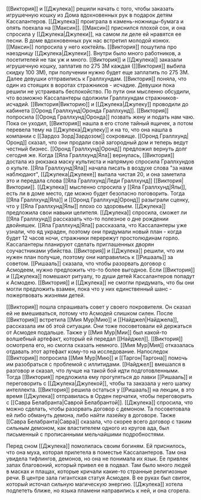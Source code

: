 [[Виктория]] и [[Джулека]] решили начать с того, чтобы заказать игрушечную кошку из Дома вдохновенных рук в подарок детям Кассалантеров.
[[Джулека]] проиграла в камень-ножницы-бумага и опять поехала на [[Максин]]. [[Максин]] приснился плохой сон, и она спросила у [[Джулека|Джулеки]], на самом ли деле ей нравятся ее песни.
В доме вдохновенных рук нас встретил молодой конюх. [[Максин]] попросила у него коктейль. [[Виктория]] пошутила про наездницу [[Джулека|Джулеки]]. Внутри было много работников, а посетителей не так уж и много.
[[Виктория]] и [[Джулека]] заказали игрушечную кошку, заплатив по 275 ЗМ каждая ([[Виктория]] выбила скидку 100 ЗМ), при получении нужно будет еще заплатить по 275 ЗМ.
Далее девушки отправились к Граллхундам. [[Виктория]] поняла, что один из стоящих в воротах стражников - исчадие. Девушки пока решили не устраивать беспокойство. По пути они мысленно обсудили, что возможно Кассалантеры одолжили Граллхундам стражников-исчадий.
[[Виктория|Викторию]] и [[Джулека|Джулеку]] проводили до кабинета [[Оронд Граллхунд|Оронда Граллхунд]]. [[Виктория]] попросила [[Оронд Граллхунд|Оронда]] позвать жену и подать нам чаю. Пока он уходил, [[Виктория]] нашла в его столе тайный ящичек, а потом перевела тему на [[Джулека|Джулеку]] и на то, что она нашла в компании с [[Зардоз Зорд|Зардозом]] сокровище. [[Оронд Граллхунд|Оронд]] сказал, что они продали свой загородный дом и теперь ведут честный бизнес. [[Оронд Граллхунд|Оронд]] предложил вернуть долг сегодня же.
Когда [[Яла Граллхунд|Яла]] вернулась, [[Виктория]] достала из рюкзака маску культиста и напрямую спросила Граллхундов о культе. [[Яла Граллхунд|Яла]] начала писать в воздухе слова "за нами наблюдают", [[Джулека|Джулеке]] выпала чистая 20, и она заметила это и передала слова [[Яла Граллхунд|Леди Граллхунд]] [[Виктория|Виктории]]. [[Джулека]] мысленно спросила у [[Яла Граллхунд|Ялы]], есть ли в доме место, где можно будет безопасно поговорить. Тогда [[Яла Граллхунд|Яла]] и [[Оронд Граллхунд|Оронд]] разыграли сценку, что у [[Яла Граллхунд|Ялы]] плохо со здоровьем. [[Джулека]] предложила свои навыки целителя.
[[Джулека]] спросила, сможет ли [[Яла Граллхунд]] рассказать что-то полезное о дне рождении двойняшек. [[Яла Граллхунд|Яла]] рассказала, что Кассалантеры уже узнали, что яд украден, поэтому они придумали новый план - когда будет 12 часов ночи, стражники перережут простолюдинам горло. Кассалантеры планируют сделать приглашенных дворян соучастниками убийства.
[[Виктория]] и [[Джулека]] решили, что им нужен план получше, поэтому они направились к [[Ришааль]] за советом. [[Ришааль]] сказала, что чтобы разорвать договор с Асмодеем, нужно предложить что-то более выгодное. Если [[Виктория]] и [[Джулека]] помешают ритуалу, то души детей Кассалантеров попадут к Асмодею. [[Виктория]] и [[Джулека]] не смогли придумать, что бы они могли предложить взамен, пока что у них единственный шанс - пожертвовать жизнями детей.

[[Виктория]] пошла спрашивать совет у своего покровителя. Он сказал ей не вмешиваться, потому что Асмодей слишком силен. После [[Виктория]] встретила [[Мия Мур|Мию]] и [[Найджел|Найджела]], рассказала им об этой ситуации. Они тоже посоветовали ей держаться от Асмодея подальше. Также у [[Мия Мур|Мии]] был какой-то волшебный артефакт, который ей передал [[Найджел]]. [[Виктория]] осмотрела его, но смогла сказать немного. [[Мия Мур|Мия]] отказалась отдавать этот артефакт кому-то на исследование. Напоследок [[Виктория]] попросила [[Мия Мур|Мию]] и [[Таргон|Таргона]] помочь им разобраться с проблемой с иллитидами. [[Найджел]] вмешался в разговор и сказал, что лучше на такой бой идти подготовленными. Тогда [[Виктория]] предложила ему прогуляться до лавки [[Ришааль]] и переговорить с [[Джулека|Джулекой]], чтобы та заказала у него шапку интеллекта.
[[Виктория]] решила остаться у [[Ришааль]] на лекции, в это время [[Джулека]] отправилась в Орден перчатки, чтобы переговорить с [[Савра Белабранта|Саврой Белабрантой]]. [[Джулека]] спросила, что можно сделать, чтобы разорвать договор с демоном. Та посоветовала ей либо обмануть демона, либо найти лазейку в договоре. Также [[Савра Белабранта|Савра]] сказала, что скорее всего договор с таким сильным демоном, как властителем одного из кругов ада, был письменный с прописанными мельчайшими подробностями.

Перед сном [[Джулека]] помолилась своим богиням. Ей приснилось, что она муха, которая прилетела в поместье Кассалантеров. Там она увидела тифлингов, демонов, но она не понимала их язык. Ее привлек запах благовоний, который привел ее в подвал. Там было много людей в масках и плащах, которые кричали какие-то странные религиозные речи. В центре зала гигантская статуя Асмодея. В ее руках был свиток, который источал сильную магическую энергию. [[Джулека]] хотела подлететь ближе, но языка пламени направились к ней, и она сгорела.


